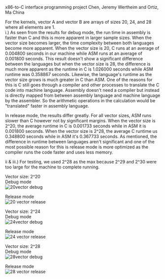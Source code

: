 x86-to-C interface programming project
Chen, Jeremy Wertheim and Ortiz, Ma China

 For the kernels, vector A and vector B are arrays of sizes 20, 24, and 28 where all elements are 1.<br />
 i.) 
 As seen from the results for debug mode, the run time in assembly is faster than C and this is more apparent in larger sample sizes. When the vector size becomes larger, the time complexity between both languages become more apparent. When the vector size is 20, C runs at an average of 0.004800 seconds in our machine while ASM runs at an average of 0.001800 seconds. This result doesn't show a significant difference between the languages but when the vector size is 28, the difference is much more apparent as the runtime in C is 1.026000 seconds while ASM runtime was 0.358867 seconds. Likewise, the language's runtime as the vector size grows is much greater in C than ASM. One of the reasons for this is C still goes through a compiler and other processes to translate the C code into machine language. Assembly doesn't need a compiler but instead is directly mapped from between assembly language and machine language by the assembler. So the arithmetic operations in the calculation would be "translated" faster in assembly language.

 In release mode, the results differ greatly. For all vector sizes, ASM runs slower than C however not by significant margins. When the vector size is 2^20, the average runtime in C is 0.001733 seconds while in ASM it is 0.001800 seconds. When the vector size is 2^28, the average C runtime us 0.348800 seconds while in ASM it's 0.367733 seconds. As mentioned, the difference in runtime between languages aren't significant and one of the most possible reason for this is release mode is more optimized as the compiler runs the code faster and uses less memory.

 
 ii & iii.)
 For testing, we used 2^28 as the max because 2^29 and 2^30 were too large for the machine to complete running.

 Vector size: 2^20<br />
  Debug mode<br />
  ![20vector debug](https://github.com/jeremywchen/x86-to-C-interface-programming-project/assets/92730916/defa8a22-6fce-4036-b98a-2d71af077434)

  Release mode<br />
  ![20 vector release](https://github.com/jeremywchen/x86-to-C-interface-programming-project/assets/92730916/16d81906-82d6-4874-a697-494360f59301)
  
 Vector size: 2^24<br />
  Debug mode<br />
  ![24vector debug](https://github.com/jeremywchen/x86-to-C-interface-programming-project/assets/92730916/d474cb4d-4669-4b8b-b686-95c2505d324d)
  
  Release mode<br />
  ![24 vector release](https://github.com/jeremywchen/x86-to-C-interface-programming-project/assets/92730916/c5bc7ebc-8562-43ff-9402-91a7a5c63b2f)

 Vector size: 2^28<br />
  Debug mode<br />
  ![28vector debug](https://github.com/jeremywchen/x86-to-C-interface-programming-project/assets/92730916/ef03b3b8-587a-4e99-baa7-8b74e38c8319)

  Release mode<br />
  ![28 vector release](https://github.com/jeremywchen/x86-to-C-interface-programming-project/assets/92730916/22f92c19-e796-431b-9d66-10f5798c1556)
